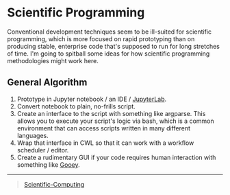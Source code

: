 Scientific Programming
======================

Conventional development techniques seem to be ill-suited for scientific programming, which is more focused on rapid prototyping than on producing stable, enterprise code that's supposed to run for long stretches of time. I'm going to spitball some ideas for how scientific programming methodologies might work here.



General Algorithm
-----------------

1.  Prototype in Jupyter notebook / an IDE / [JupyterLab](JupyterLab).
2.  Convert notebook to plain, no-frills script.
3.  Create an interface to the script with something like argparse. This allows you to execute your script's logic via bash, which is a common environment that can access scripts written in many different languages.
4.  Wrap that interface in CWL so that it can work with a workflow scheduler / editor.
5.  Create a rudimentary GUI if your code requires human interaction with something like [Gooey](https://github.com/chriskiehl/Gooey).

* * * * *

> [Scientific-Computing](Scientific-Computing)
